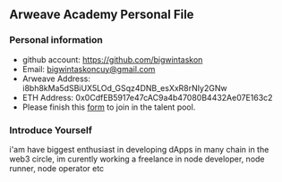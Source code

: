 ## Arweave Academy Personal File

### Personal information

- github account: https://github.com/bigwintaskon
- Email: bigwintaskoncuy@gmail.com
- Arweave Address: i8bh8kMa5dSBiUX5LOd_GSqz4DNB_esXxR8rNIy2GNw
- ETH Address: 0x0CdfEB5917e47cAC9a4b47080B4432Ae07E163c2
- Please finish this [form](https://docs.google.com/forms/d/e/1FAIpQLSfWA5fIIcBgmRppm3jNz5vmf9Mai_QMVil-2pO4r7YKn_Zhtw/viewform?usp=sf_link) to join in the talent pool.

### Introduce Yourself
 i'am have biggest enthusiast in developing dApps in many chain in the web3 circle, im curently working a freelance in node developer, node runner, node operator etc
